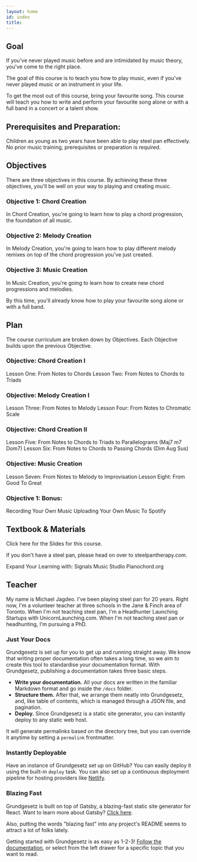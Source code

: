 ```yaml
---
layout: home
id: index
title: 
---
```


## Goal

If you've never played music before and are intimidated by music theory, you've come to the right place.

The goal of this course is to teach you how to play music, even if you've never played music or an instrument in your life.

To get the most out of this course, bring your favourite song. This course will teach you how to write and perform your favourite song alone or with a full band in a concert or a talent show.


## Prerequisites and Preparation:

Children as young as two years have been able to play steel pan effectively. No prior music training, prerequisites or preparation is required.


## Objectives

There are three objectives in this course. By achieving these three objectives, you'll be well on your way to playing and creating music.

### Objective 1: Chord Creation

In Chord Creation, you're going to learn how to play a chord progression, the foundation of all music.

### Objective 2: Melody Creation

In Melody Creation, you're going to learn how to play different melody remixes on top of the chord progression you've just created.

### Objective 3: Music Creation

In Music Creation, you're going to learn how to create new chord progressions and melodies.

By this time, you'll already know how to play your favourite song alone or with a full band.


## Plan

The course curriculum are broken down by Objectives. Each Objective builds upon the previous Objective.

### Objective: Chord Creation I

Lesson One: From Notes to Chords
Lesson Two: From Notes to Chords to Triads

### Objective: Melody Creation I

Lesson Three: From Notes to Melody
Lesson Four: From Notes to Chromatic Scale

### Objective: Chord Creation II

Lesson Five: From Notes to Chords to Triads to Parallelograms (Maj7 m7 Dom7)
Lesson Six: From Notes to Chords to Passing Chords (Dim Aug Sus)

### Objective: Music Creation

Lesson Seven: From Notes to Melody to Improvisation
Lesson Eight: From Good To Great

### Objective 1: Bonus: 

Recording Your Own Music 
Uploading Your Own Music To Spotify


## Textbook & Materials

Click here for the Slides for this course.

If you don't have a steel pan, please head on over to steelpantherapy.com.

Expand Your Learning with:
Signals Music Studio
Pianochord.org


## Teacher

My name is Michael Jagdeo. I've been playing steel pan for 20 years. Right now, I'm a volunteer teacher at three schools in the Jane & Finch area of Toronto.
When I'm not teaching steel pan, I'm a Headhunter Launching Startups with UnicornLaunching.com. When I'm not teaching steel pan or headhunting, I'm pursuing a PhD.









### Just Your Docs

Grundgesetz is set up for you to get up and running straight away. We know that writing proper documentation often takes a long time, so we aim to create this tool to standardise your documentation format. With Grundgesetz, publishing a documentation takes three basic steps.

- **Write your documentation.** All your docs are written in the familiar Markdown format and go inside the `/docs` folder.
- **Structure them.** After that, we arrange them neatly into Grundgesetz, and, like table of contents, which is managed through a JSON file, and pagination.
- **Deploy.** Since Grundgesetz is a static site generator, you can instantly deploy to any static web host.

It will generate permalinks based on the directory tree, but you can override it anytime by setting a `permalink` frontmatter.

### Instantly Deployable

Have an instance of Grundgesetz set up on GitHub? You can easily deploy it using the built-in `deploy` task. You can also set up a continuous deployment pipeline for hosting providers like [Netlify](https://www.netlify.com/).

### Blazing Fast

Grundgesetz is built on top of Gatsby, a blazing-fast static site generator for React. Want to learn more about Gatsby? [Click here](https://www.gatsbyjs.org).

Also, putting the words "blazing fast" into any project's README seems to attract a lot of folks lately.

Getting started with Grundgesetz is as easy as 1-2-3! [Follow the documentation](/getting-started/installation), or select from the left drawer for a specific topic that you want to read.
